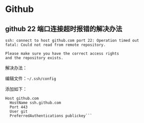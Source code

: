 # Github

## github 22 端口连接超时报错的解决办法

```
ssh: connect to host github.com port 22: Operation timed out
fatal: Could not read from remote repository.

Please make sure you have the correct access rights
and the repository exists.
```

解决办法：

编辑文件：`~/.ssh/config`

添加如下：

```
Host github.com
  HostName ssh.github.com
  Port 443
  User git
  PreferredAuthentications publickey```
```